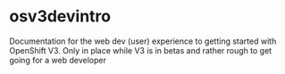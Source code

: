 # osv3devintro
Documentation for the web dev (user) experience to getting started with OpenShift V3. Only in place while V3 is in betas and rather rough to get going for a web developer
